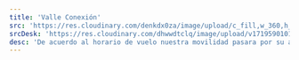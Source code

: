 ```yaml
---
title: 'Valle Conexión'
src: 'https://res.cloudinary.com/denkdx0za/image/upload/c_fill,w_360,h_203,ar_16:9/v1712067854/VALLE_prgwdc.png'
srcDesk: 'https://res.cloudinary.com/dhwwdtclq/image/upload/v1719590101/valle_conexi%C3%B3n_Mesa_de_trabajo_1_zbhbgg.png'
desc: 'De acuerdo al horario de vuelo nuestra movilidad pasara por su alojamiento y le llevara con dirección al Aeropuerto para el vuelo hacia la ciudad del Cusco. A la salida del Aeropuerto de Cusco un agente nuestro lo esperara con un cartel para trasladarlo a su alojamiento.'
---
```



